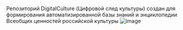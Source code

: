 Репозиторий DigitalCulture (Цифровой след культуры) создан для формирования автоматизированной базы знаний и энциклопедии Всеобщих ценностей российской культуры
![image](https://github.com/user-attachments/assets/57be95e7-f2ec-4f8a-bf93-1950bf92b030)
